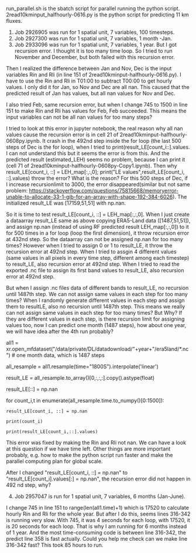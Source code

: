 run_parallel.sh is the sbatch script for parallel running the python script.
2read10kminput_halfhourly-0616.py is the python script for predicting 11 km fluxes.

1) Job 2926905 was run for 1 spatial unit, 7 variables, 100 timesteps.
2) Job 2927300 was run for 1 spatial unit, 7 variables, 1 month -Jan.
3) Job 2933096 was run for 1 spatial unit, 7 variables, 1 year. 
But I got recursion error. I thought it is too many time loop. So I tried to run November and December, but both failed with this recursion error. 

Then I realized the difference between Jan and Nov, Dec is the input variables Rin and Rli (in line 151 of 2read10kminput-halfhourly-0616.py). I have to use the Rin and Rli in T01:00 to subtract T00:00 to get hourly values. I only did it for Jan, so Nov and Dec are all nan. This caused that the predicted result of Jan has values, but all nan values for Nov and Dec. 

I also tried Feb, same recursion error, but when I change 745 to 1500 in line 151 to make Rin and Rli has values for Feb, Feb succeeded. This means the input variables can not be all nan values for too many steps?

I tried to look at this error in jupyter notebook, the real reason why all nan values cause the recursion error is in cell 21 of 2read10kminput-halfhourly-0608py.ipynb. It crash in the 492nd step inside the for loop (the last 500 steps of Dec is the for loop), when I tried to print(result_LE[count_i::].values. I can not understand this but it seems the error is from this. And the predicted result (estimated_LEH) seems no problem, because I can print it (cell 71 of 2read10kminput-halfhourly-0608py-Copy1.ipynb). Then why result_LE[count_i, ::] = LEH_map[:,:,0]; print("LE values",result_LE[count_i, ::].values) throw the error? What is the reason? For this 500 steps of Dec, if I increase recursionlimit to 3000, the error disappeared(similar but not same problem: https://stackoverflow.com/questions/75815668/memoryerror-unable-to-allocate-33-1-gib-for-an-array-with-shape-192-384-6026). The initialized result_LE was [17159,51,51] with np.nan.

So it is time to test result_LE[count_i, ::] = LEH_map[:,:,0]. When I just create a dataarray result_LE same as above copying ERA5-Land data ([1487,51,51]), and assign np.nan (instead of using RF predicted result LEH_map[:,:,0]) to it for 500 times in a for loop (loop the first dimension), it throw recursion error at 432nd step. So the dataarray can not be assigned np.nan for too many times? However when I tried to assign 0 or 1 to result_LE, it throw the recursion error at 492nd step. When I tried to assgin 4 different values (same values in all pixels in every time step, different among each timestep) to result_LE, also recursion error at 492nd step. When I tried to read the exported .nc file to assign its first band values to result_LE, also recursion error at 492nd step. 

But when I assign .nc files data of different bands to result_LE, no recursion until 1487th step. We can not assign same values in each step for too many times? When I randomly generate different values in each step and assign them to resultLE, also no recursion until 1487th step. This means we really can not assign same values in each step for too many times? But Why? If they are different values in each step, is there recursion limit for assigning values too, now I can predict one month (1487 steps), how about one year, we will have idea after the 4th run probably?

all1 = xr.open_mfdataset("/data/private/DL/datadownload/"+year+"/era5land/*.nc") # one month data, which is 1487 steps

all_resample = all1.resample(time="1800S").interpolate('linear')

result_LE = all_resample.to_array()[0,:,:,:].copy().astype(float)

result_LE[::] = np.nan

for count_i,t in enumerate(all_resample.time.to_numpy()[0:1500]):

    result_LE[count_i, ::] = np.nan
	
    print(count_i)
	
    print(result_LE[count_i,::].values)  
	
 
This error was fixed by making the Rin and Rli not nan. We can have a look at this question if we have time left. Other things are more important probably, e.g. how to make the python script run faster and make the parallel computing plan for global scale.

After I changed "result_LE[count_i, ::] = np.nan" to "result_LE[count_i].values[:] = np.nan", the recursion error did not happen in 492 nd step, why?

4) Job 2957047 is run for 1 spatial unit, 7 variables, 6 months (Jan-June).

I change 745 in line 151 to range(len(all1.time)+1) which is 17520 to calculate hourly Rin and Rli for the whole year. But after I do this, seems lines 316-342 is running very slow. With 745, it was 4 seconds for each loop, with 17520, it is 20 seconds for each loop. That is why I am running for 6 months instead of 1 year. And the most time-consuming code is between line 316-342, the predict line 358 is fast actually. Could you help me check can we make line 316-342 fast? This took 85 hours to run.


